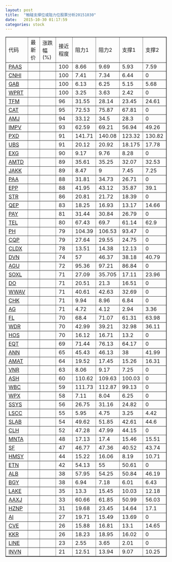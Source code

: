 ```yaml
---
layout: post
title:  "触碰支撑位或阻力位股票分析20151030"
date:   2015-10-30 01:17:59
categories: stock
---
```

<script type="text/javascript">
var stockList = []
stockList.push('gb_paas');
stockList.push('gb_cnhi');
stockList.push('gb_gab');
stockList.push('gb_wprt');
stockList.push('gb_tfm');
stockList.push('gb_cat');
stockList.push('gb_amj');
stockList.push('gb_impv');
stockList.push('gb_pxd');
stockList.push('gb_ubs');
stockList.push('gb_exg');
stockList.push('gb_amtd');
stockList.push('gb_jakk');
stockList.push('gb_paa');
stockList.push('gb_epp');
stockList.push('gb_str');
stockList.push('gb_qep');
stockList.push('gb_pay');
stockList.push('gb_tel');
stockList.push('gb_ph');
stockList.push('gb_cqp');
stockList.push('gb_cldx');
stockList.push('gb_dvn');
stockList.push('gb_agu');
stockList.push('gb_soxl');
stockList.push('gb_do');
stockList.push('gb_wwav');
stockList.push('gb_chk');
stockList.push('gb_ag');
stockList.push('gb_fl');
stockList.push('gb_wdr');
stockList.push('gb_hos');
stockList.push('gb_eqt');
stockList.push('gb_ann');
stockList.push('gb_amat');
stockList.push('gb_vnr');
stockList.push('gb_ash');
stockList.push('gb_wbc');
stockList.push('gb_wpx');
stockList.push('gb_ssys');
stockList.push('gb_lscc');
stockList.push('gb_slab');
stockList.push('gb_clh');
stockList.push('gb_mnta');
stockList.push('gb_sf');
stockList.push('gb_hmsy');
stockList.push('gb_etn');
stockList.push('gb_alb');
stockList.push('gb_bgy');
stockList.push('gb_lake');
stockList.push('gb_aaxj');
stockList.push('gb_hznp');
stockList.push('gb_ai');
stockList.push('gb_cve');
stockList.push('gb_kkr');
stockList.push('gb_line');
stockList.push('gb_invn');
</script>
<table border="1">
 <tr>
 <td>代码</td>
 <td>最新价</td>
 <td>涨跌幅(%)</td>
 <td>接近程度</td>
 <td>阻力1</td>
 <td>阻力2</td>
 <td>支撑1</td>
 <td>支撑2</td>
</tr>
  <tr id="paas" class="green">
  <td><a href="http://stock.finance.sina.com.cn/usstock/quotes/PAAS.html" target="_blank">PAAS</a></td><td></td><td></td><td>100</td><td>8.66</td><td>9.69</td><td>5.93</td><td>7.59</td></tr>
  <tr id="cnhi" class="green">
  <td><a href="http://stock.finance.sina.com.cn/usstock/quotes/CNHI.html" target="_blank">CNHI</a></td><td></td><td></td><td>100</td><td>7.41</td><td>7.34</td><td>6.44</td><td>0</td></tr>
  <tr id="gab" class="green">
  <td><a href="http://stock.finance.sina.com.cn/usstock/quotes/GAB.html" target="_blank">GAB</a></td><td></td><td></td><td>100</td><td>6.13</td><td>6.25</td><td>5.15</td><td>5.68</td></tr>
  <tr id="wprt" class="red">
  <td><a href="http://stock.finance.sina.com.cn/usstock/quotes/WPRT.html" target="_blank">WPRT</a></td><td></td><td></td><td>100</td><td>3.25</td><td>3.63</td><td>2.42</td><td>0</td></tr>
  <tr id="tfm" class="green">
  <td><a href="http://stock.finance.sina.com.cn/usstock/quotes/TFM.html" target="_blank">TFM</a></td><td></td><td></td><td>96</td><td>31.55</td><td>28.14</td><td>23.45</td><td>24.61</td></tr>
  <tr id="cat" class="red">
  <td><a href="http://stock.finance.sina.com.cn/usstock/quotes/CAT.html" target="_blank">CAT</a></td><td></td><td></td><td>95</td><td>72.53</td><td>75.87</td><td>67.81</td><td>0</td></tr>
  <tr id="amj" class="red">
  <td><a href="http://stock.finance.sina.com.cn/usstock/quotes/AMJ.html" target="_blank">AMJ</a></td><td></td><td></td><td>94</td><td>33.12</td><td>34.5</td><td>28.3</td><td>0</td></tr>
  <tr id="impv" class="red">
  <td><a href="http://stock.finance.sina.com.cn/usstock/quotes/IMPV.html" target="_blank">IMPV</a></td><td></td><td></td><td>93</td><td>62.59</td><td>69.21</td><td>56.94</td><td>49.26</td></tr>
  <tr id="pxd" class="red">
  <td><a href="http://stock.finance.sina.com.cn/usstock/quotes/PXD.html" target="_blank">PXD</a></td><td></td><td></td><td>91</td><td>141.71</td><td>140.08</td><td>123.32</td><td>130.82</td></tr>
  <tr id="ubs" class="red">
  <td><a href="http://stock.finance.sina.com.cn/usstock/quotes/UBS.html" target="_blank">UBS</a></td><td></td><td></td><td>91</td><td>20.12</td><td>20.92</td><td>18.175</td><td>17.78</td></tr>
  <tr id="exg" class="red">
  <td><a href="http://stock.finance.sina.com.cn/usstock/quotes/EXG.html" target="_blank">EXG</a></td><td></td><td></td><td>90</td><td>9.17</td><td>9.76</td><td>8.28</td><td>0</td></tr>
  <tr id="amtd" class="red">
  <td><a href="http://stock.finance.sina.com.cn/usstock/quotes/AMTD.html" target="_blank">AMTD</a></td><td></td><td></td><td>89</td><td>35.61</td><td>35.25</td><td>32.07</td><td>32.53</td></tr>
  <tr id="jakk" class="red">
  <td><a href="http://stock.finance.sina.com.cn/usstock/quotes/JAKK.html" target="_blank">JAKK</a></td><td></td><td></td><td>89</td><td>8.47</td><td>9</td><td>7.45</td><td>7.25</td></tr>
  <tr id="paa" class="red">
  <td><a href="http://stock.finance.sina.com.cn/usstock/quotes/PAA.html" target="_blank">PAA</a></td><td></td><td></td><td>88</td><td>31.81</td><td>34.73</td><td>26.71</td><td>0</td></tr>
  <tr id="epp" class="green">
  <td><a href="http://stock.finance.sina.com.cn/usstock/quotes/EPP.html" target="_blank">EPP</a></td><td></td><td></td><td>88</td><td>41.95</td><td>43.12</td><td>35.87</td><td>39.1</td></tr>
  <tr id="str" class="red">
  <td><a href="http://stock.finance.sina.com.cn/usstock/quotes/STR.html" target="_blank">STR</a></td><td></td><td></td><td>86</td><td>20.81</td><td>21.72</td><td>18.39</td><td>0</td></tr>
  <tr id="qep" class="red">
  <td><a href="http://stock.finance.sina.com.cn/usstock/quotes/QEP.html" target="_blank">QEP</a></td><td></td><td></td><td>83</td><td>18.25</td><td>16.93</td><td>13.17</td><td>14.66</td></tr>
  <tr id="pay" class="red">
  <td><a href="http://stock.finance.sina.com.cn/usstock/quotes/PAY.html" target="_blank">PAY</a></td><td></td><td></td><td>81</td><td>31.44</td><td>30.84</td><td>26.79</td><td>0</td></tr>
  <tr id="tel" class="green">
  <td><a href="http://stock.finance.sina.com.cn/usstock/quotes/TEL.html" target="_blank">TEL</a></td><td></td><td></td><td>80</td><td>67.43</td><td>69.7</td><td>61.14</td><td>62.9</td></tr>
  <tr id="ph" class="green">
  <td><a href="http://stock.finance.sina.com.cn/usstock/quotes/PH.html" target="_blank">PH</a></td><td></td><td></td><td>79</td><td>104.39</td><td>106.53</td><td>93.47</td><td>0</td></tr>
  <tr id="cqp" class="red">
  <td><a href="http://stock.finance.sina.com.cn/usstock/quotes/CQP.html" target="_blank">CQP</a></td><td></td><td></td><td>79</td><td>27.64</td><td>29.55</td><td>24.75</td><td>0</td></tr>
  <tr id="cldx" class="red">
  <td><a href="http://stock.finance.sina.com.cn/usstock/quotes/CLDX.html" target="_blank">CLDX</a></td><td></td><td></td><td>78</td><td>13.51</td><td>14.38</td><td>12.13</td><td>0</td></tr>
  <tr id="dvn" class="green">
  <td><a href="http://stock.finance.sina.com.cn/usstock/quotes/DVN.html" target="_blank">DVN</a></td><td></td><td></td><td>74</td><td>57</td><td>46.37</td><td>38.18</td><td>40.79</td></tr>
  <tr id="agu" class="red">
  <td><a href="http://stock.finance.sina.com.cn/usstock/quotes/AGU.html" target="_blank">AGU</a></td><td></td><td></td><td>72</td><td>95.36</td><td>97.21</td><td>86.84</td><td>0</td></tr>
  <tr id="soxl" class="red">
  <td><a href="http://stock.finance.sina.com.cn/usstock/quotes/SOXL.html" target="_blank">SOXL</a></td><td></td><td></td><td>71</td><td>27.09</td><td>35.705</td><td>17.11</td><td>23.96</td></tr>
  <tr id="do" class="red">
  <td><a href="http://stock.finance.sina.com.cn/usstock/quotes/DO.html" target="_blank">DO</a></td><td></td><td></td><td>71</td><td>20.51</td><td>21.3</td><td>16.51</td><td>0</td></tr>
  <tr id="wwav" class="red">
  <td><a href="http://stock.finance.sina.com.cn/usstock/quotes/WWAV.html" target="_blank">WWAV</a></td><td></td><td></td><td>71</td><td>40.61</td><td>42.63</td><td>32.69</td><td>0</td></tr>
  <tr id="chk" class="green">
  <td><a href="http://stock.finance.sina.com.cn/usstock/quotes/CHK.html" target="_blank">CHK</a></td><td></td><td></td><td>71</td><td>9.94</td><td>8.96</td><td>6.84</td><td>0</td></tr>
  <tr id="ag" class="green">
  <td><a href="http://stock.finance.sina.com.cn/usstock/quotes/AG.html" target="_blank">AG</a></td><td></td><td></td><td>71</td><td>4.72</td><td>4.12</td><td>2.94</td><td>3.36</td></tr>
  <tr id="fl" class="red">
  <td><a href="http://stock.finance.sina.com.cn/usstock/quotes/FL.html" target="_blank">FL</a></td><td></td><td></td><td>70</td><td>68.4</td><td>71.07</td><td>61.31</td><td>63.98</td></tr>
  <tr id="wdr" class="green">
  <td><a href="http://stock.finance.sina.com.cn/usstock/quotes/WDR.html" target="_blank">WDR</a></td><td></td><td></td><td>70</td><td>42.99</td><td>39.21</td><td>32.98</td><td>36.11</td></tr>
  <tr id="hos" class="green">
  <td><a href="http://stock.finance.sina.com.cn/usstock/quotes/HOS.html" target="_blank">HOS</a></td><td></td><td></td><td>70</td><td>16.12</td><td>16.71</td><td>13.2</td><td>0</td></tr>
  <tr id="eqt" class="green">
  <td><a href="http://stock.finance.sina.com.cn/usstock/quotes/EQT.html" target="_blank">EQT</a></td><td></td><td></td><td>69</td><td>71.44</td><td>76.13</td><td>64.17</td><td>0</td></tr>
  <tr id="ann" class="red">
  <td><a href="http://stock.finance.sina.com.cn/usstock/quotes/ANN.html" target="_blank">ANN</a></td><td></td><td></td><td>65</td><td>45.43</td><td>46.13</td><td>38</td><td>41.99</td></tr>
  <tr id="amat" class="green">
  <td><a href="http://stock.finance.sina.com.cn/usstock/quotes/AMAT.html" target="_blank">AMAT</a></td><td></td><td></td><td>64</td><td>19.52</td><td>17.45</td><td>15.26</td><td>16.31</td></tr>
  <tr id="vnr" class="red">
  <td><a href="http://stock.finance.sina.com.cn/usstock/quotes/VNR.html" target="_blank">VNR</a></td><td></td><td></td><td>63</td><td>8.06</td><td>9.17</td><td>7.25</td><td>0</td></tr>
  <tr id="ash" class="red">
  <td><a href="http://stock.finance.sina.com.cn/usstock/quotes/ASH.html" target="_blank">ASH</a></td><td></td><td></td><td>60</td><td>110.62</td><td>109.63</td><td>100.03</td><td>0</td></tr>
  <tr id="wbc" class="red">
  <td><a href="http://stock.finance.sina.com.cn/usstock/quotes/WBC.html" target="_blank">WBC</a></td><td></td><td></td><td>59</td><td>111.73</td><td>112.87</td><td>99.13</td><td>0</td></tr>
  <tr id="wpx" class="red">
  <td><a href="http://stock.finance.sina.com.cn/usstock/quotes/WPX.html" target="_blank">WPX</a></td><td></td><td></td><td>58</td><td>7.11</td><td>8.04</td><td>6.25</td><td>0</td></tr>
  <tr id="ssys" class="red">
  <td><a href="http://stock.finance.sina.com.cn/usstock/quotes/SSYS.html" target="_blank">SSYS</a></td><td></td><td></td><td>56</td><td>26.75</td><td>31.16</td><td>24.82</td><td>0</td></tr>
  <tr id="lscc" class="green">
  <td><a href="http://stock.finance.sina.com.cn/usstock/quotes/LSCC.html" target="_blank">LSCC</a></td><td></td><td></td><td>55</td><td>5.95</td><td>4.75</td><td>3.25</td><td>4.42</td></tr>
  <tr id="slab" class="red">
  <td><a href="http://stock.finance.sina.com.cn/usstock/quotes/SLAB.html" target="_blank">SLAB</a></td><td></td><td></td><td>54</td><td>49.62</td><td>51.85</td><td>42.61</td><td>44.6</td></tr>
  <tr id="clh" class="red">
  <td><a href="http://stock.finance.sina.com.cn/usstock/quotes/CLH.html" target="_blank">CLH</a></td><td></td><td></td><td>52</td><td>47.28</td><td>47.99</td><td>44.15</td><td>0</td></tr>
  <tr id="mnta" class="red">
  <td><a href="http://stock.finance.sina.com.cn/usstock/quotes/MNTA.html" target="_blank">MNTA</a></td><td></td><td></td><td>48</td><td>17.13</td><td>17.4</td><td>15.46</td><td>15.51</td></tr>
  <tr id="sf" class="red">
  <td><a href="http://stock.finance.sina.com.cn/usstock/quotes/SF.html" target="_blank">SF</a></td><td></td><td></td><td>47</td><td>46.77</td><td>47.36</td><td>40.52</td><td>43.74</td></tr>
  <tr id="hmsy" class="green">
  <td><a href="http://stock.finance.sina.com.cn/usstock/quotes/HMSY.html" target="_blank">HMSY</a></td><td></td><td></td><td>44</td><td>15.22</td><td>16.06</td><td>8.19</td><td>10.71</td></tr>
  <tr id="etn" class="green">
  <td><a href="http://stock.finance.sina.com.cn/usstock/quotes/ETN.html" target="_blank">ETN</a></td><td></td><td></td><td>42</td><td>54.13</td><td>55</td><td>50.61</td><td>0</td></tr>
  <tr id="alb" class="green">
  <td><a href="http://stock.finance.sina.com.cn/usstock/quotes/ALB.html" target="_blank">ALB</a></td><td></td><td></td><td>38</td><td>57.95</td><td>54.25</td><td>50.84</td><td>46.19</td></tr>
  <tr id="bgy" class="green">
  <td><a href="http://stock.finance.sina.com.cn/usstock/quotes/BGY.html" target="_blank">BGY</a></td><td></td><td></td><td>38</td><td>6.94</td><td>7.18</td><td>6.01</td><td>6.43</td></tr>
  <tr id="lake" class="green">
  <td><a href="http://stock.finance.sina.com.cn/usstock/quotes/LAKE.html" target="_blank">LAKE</a></td><td></td><td></td><td>35</td><td>13.3</td><td>15.45</td><td>10.03</td><td>12.18</td></tr>
  <tr id="aaxj" class="green">
  <td><a href="http://stock.finance.sina.com.cn/usstock/quotes/AAXJ.html" target="_blank">AAXJ</a></td><td></td><td></td><td>33</td><td>60.66</td><td>61.85</td><td>50.99</td><td>56.03</td></tr>
  <tr id="hznp" class="green">
  <td><a href="http://stock.finance.sina.com.cn/usstock/quotes/HZNP.html" target="_blank">HZNP</a></td><td></td><td></td><td>31</td><td>19.68</td><td>23.45</td><td>14.64</td><td>17.1</td></tr>
  <tr id="ai" class="green">
  <td><a href="http://stock.finance.sina.com.cn/usstock/quotes/AI.html" target="_blank">AI</a></td><td></td><td></td><td>27</td><td>19.71</td><td>15.49</td><td>13.69</td><td>0</td></tr>
  <tr id="cve" class="green">
  <td><a href="http://stock.finance.sina.com.cn/usstock/quotes/CVE.html" target="_blank">CVE</a></td><td></td><td></td><td>26</td><td>15.88</td><td>16.81</td><td>13.1</td><td>14.65</td></tr>
  <tr id="kkr" class="green">
  <td><a href="http://stock.finance.sina.com.cn/usstock/quotes/KKR.html" target="_blank">KKR</a></td><td></td><td></td><td>26</td><td>18.23</td><td>18.95</td><td>16.02</td><td>0</td></tr>
  <tr id="line" class="red">
  <td><a href="http://stock.finance.sina.com.cn/usstock/quotes/LINE.html" target="_blank">LINE</a></td><td></td><td></td><td>23</td><td>2.55</td><td>3.65</td><td>2.01</td><td>0</td></tr>
  <tr id="invn" class="red">
  <td><a href="http://stock.finance.sina.com.cn/usstock/quotes/INVN.html" target="_blank">INVN</a></td><td></td><td></td><td>21</td><td>12.51</td><td>13.94</td><td>9.07</td><td>10.25</td></tr>
</table>

